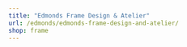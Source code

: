 ```yaml
---
title: "Edmonds Frame Design & Atelier"
url: /edmonds/edmonds-frame-design-and-atelier/
shop: frame
---
```

